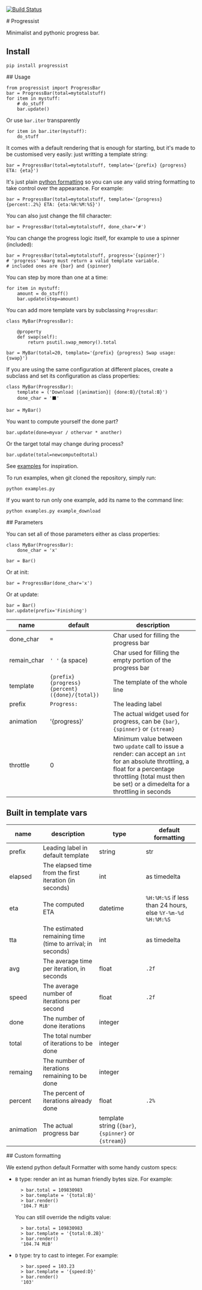[![Build Status](https://travis-ci.org/yohanboniface/progressist.svg?branch=master)](https://travis-ci.org/yohanboniface/progressist)

# Progressist

Minimalist and pythonic progress bar.


## Install

    pip install progressist

## Usage

    from progressist import ProgressBar
    bar = ProgressBar(total=mytotalstuff)
    for item in mystuff:
        # do_stuff
        bar.update()

Or use `bar.iter` transparently

    for item in bar.iter(mystuff):
        do_stuff

It comes with a default rendering that is enough for starting, but it's made to be
customised very easily: just writting a template string:

    bar = ProgressBar(total=mytotalstuff, template='{prefix} {progress} ETA: {eta}')

It's just plain [python formatting](https://docs.python.org/3.4/library/string.html#formatspec)
so you can use any valid string formatting to take control over the appearance.
For example:

    bar = ProgressBar(total=mytotalstuff, template='{progress} {percent:.2%} ETA: {eta:%H:%M:%S}')

You can also just change the fill character:

    bar = ProgressBar(total=mytotalstuff, done_char='#')

You can change the progress logic itself, for example to use a spinner (included):

    bar = ProgressBar(total=mytotalstuff, progress='{spinner}')
    # 'progress' kwarg must return a valid template variable.
    # included ones are {bar} and {spinner}

You can step by more than one at a time:

    for item in mystuff:
        amount = do_stuff()
        bar.update(step=amount)

You can add more template vars by subclassing `ProgressBar`:

    class MyBar(ProgressBar):

        @property
        def swap(self):
            return psutil.swap_memory().total

    bar = MyBar(total=20, template='{prefix} {progress} Swap usage: {swap}')

If you are using the same configuration at different places, create a subclass and
set its configuration as class properties:

    class MyBar(ProgressBar):
        template = ('Download |{animation}| {done:B}/{total:B}')
        done_char = '⬛'

    bar = MyBar()

You want to compute yourself the done part?

    bar.update(done=myvar / othervar * another)

Or the target total may change during process?

    bar.update(total=newcomputedtotal)

See [examples](https://github.com/yohanboniface/progressist/blob/master/examples.py) for inspiration.

To run examples, when git cloned the repository, simply run:

    python examples.py

If you want to run only one example, add its name to the command line:

    python examples.py example_download


## Parameters

You can set all of those parameters either as class properties:

    class MyBar(ProgressBar):
        done_char = 'x'

    bar = Bar()

Or at init:

    bar = ProgressBar(done_char='x')

Or at update:

    bar = Bar()
    bar.update(prefix='Finishing')

| name  | default | description |
| ----- | ------ | ------------- |
| done_char | `=` | Char used for filling the progress bar |
| remain_char | `' '` (a space) | Char used for filling the empty portion of the progress bar |
| template | `{prefix} {progress} {percent} ({done}/{total})` | The template of the whole line |
| prefix | `Progress:` | The leading label |
| animation | '{progress}' | The actual widget used for progress, can be `{bar}`, `{spinner}` or `{stream}`
| throttle | 0 | Minimum value between two `update` call to issue a render: can accept an `int` for an absolute throttling, a float for a percentage throttling (total must then be set) or a dimedelta for a throttling in seconds


## Built in template vars

name      | description   | type | default formatting
| ------  | ------------- | ------ | ---------------- |
prefix    | Leading label in default template | string | str
elapsed   | The elapsed time from the first iteration (in seconds) | int | as timedelta
eta       | The computed ETA | datetime | `%H:%M:%S` if less than 24 hours, else `%Y-%m-%d %H:%M:%S`
tta       | The estimated remaining time (time to arrival; in seconds) | int | as timedelta
avg       | The average time per iteration, in seconds | float | `.2f`
speed     | The average number of iterations per second | float | `.2f`
done      | The number of done iterations | integer |
total     | The total number of iterations to be done | integer |
remaing   | The number of iterations remaining to be done | integer |
percent   | The percent of iterations already done | float | `.2%`
animation | The actual progress bar | template string (`{bar}`, `{spinner}` or `{stream}`) |


## Custom formatting

We extend python default Formatter with some handy custom specs:

- `B` type: render an int as human friendly bytes size. For example:

        > bar.total = 109830983
        > bar.template = '{total:B}'
        > bar.render()
        '104.7 MiB'

  You can still override the ndigits value:

        > bar.total = 109830983
        > bar.template = '{total:0.2B}'
        > bar.render()
        '104.74 MiB'

- `D` type: try to cast to integer. For example:

        > bar.speed = 103.23
        > bar.template = '{speed:D}'
        > bar.render()
        '103'
